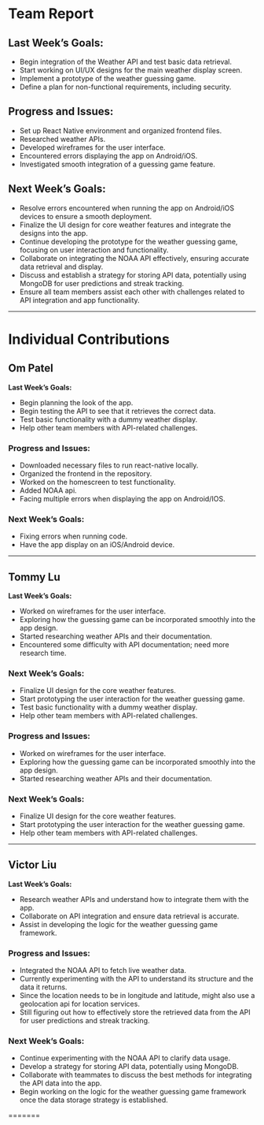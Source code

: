 # Team Report

## Last Week’s Goals:
- Begin integration of the Weather API and test basic data retrieval.
- Start working on UI/UX designs for the main weather display screen.
- Implement a prototype of the weather guessing game.
- Define a plan for non-functional requirements, including security.

## Progress and Issues:
- Set up React Native environment and organized frontend files.
- Researched weather APIs.
- Developed wireframes for the user interface.
- Encountered errors displaying the app on Android/iOS.
- Investigated smooth integration of a guessing game feature.
## Next Week’s Goals:
- Resolve errors encountered when running the app on Android/iOS devices to ensure a smooth deployment.
- Finalize the UI design for core weather features and integrate the designs into the app.
- Continue developing the prototype for the weather guessing game, focusing on user interaction and functionality.
- Collaborate on integrating the NOAA API effectively, ensuring accurate data retrieval and display.
- Discuss and establish a strategy for storing API data, potentially using MongoDB for user predictions and streak tracking.
- Ensure all team members assist each other with challenges related to API integration and app functionality.

---

# Individual Contributions

## Om Patel
**Last Week’s Goals:**
- Begin planning the look of the app.
- Begin testing the API to see that it retrieves the correct data.
- Test basic functionality with a dummy weather display.
- Help other team members with API-related challenges.
### Progress and Issues:
- Downloaded necessary files to run react-native locally.
- Organized the frontend in the repository.
- Worked on the homescreen to test functionality.
- Added NOAA api.
- Facing multiple errors when displaying the app on Android/IOS.
### Next Week’s Goals:
- Fixing errors when running code.
- Have the app display on an iOS/Android device.

---

## Tommy Lu
**Last Week’s Goals:** 
- Worked on wireframes for the user interface.
- Exploring how the guessing game can be incorporated smoothly into the app design.
- Started researching weather APIs and their documentation.
- Encountered some difficulty with API documentation; need more research time.
### Next Week’s Goals:
- Finalize UI design for the core weather features.
- Start prototyping the user interaction for the weather guessing game.
- Test basic functionality with a dummy weather display.
- Help other team members with API-related challenges.
### Progress and Issues:
- Worked on wireframes for the user interface.
- Exploring how the guessing game can be incorporated smoothly into the app design.
- Started researching weather APIs and their documentation.
### Next Week’s Goals:
- Finalize UI design for the core weather features.
- Start prototyping the user interaction for the weather guessing game.
- Help other team members with API-related challenges.
---

## Victor Liu
**Last Week’s Goals:**
- Research weather APIs and understand how to integrate them with the app.
- Collaborate on API integration and ensure data retrieval is accurate.
- Assist in developing the logic for the weather guessing game framework.

### Progress and Issues:
- Integrated the NOAA API to fetch live weather data.
- Currently experimenting with the API to understand its structure and the data it returns.
- Since the location needs to be in longitude and latitude, might also use a geolocation api for location services.
- Still figuring out how to effectively store the retrieved data from the API for user predictions and streak tracking.


### Next Week’s Goals:
- Continue experimenting with the NOAA API to clarify data usage.
- Develop a strategy for storing API data, potentially using MongoDB.
- Collaborate with teammates to discuss the best methods for integrating the API data into the app.
- Begin working on the logic for the weather guessing game framework once the data storage strategy is established.

=======
